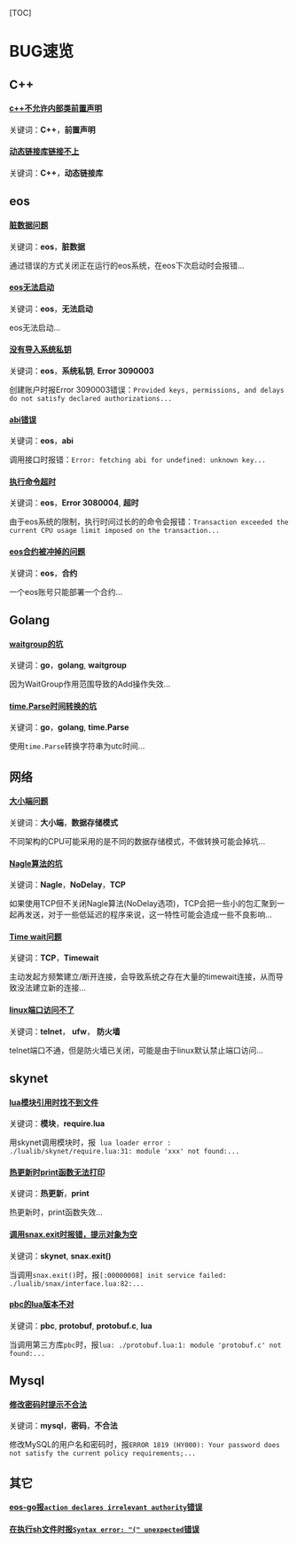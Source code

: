 [TOC]

# BUG速览



## C++

#### [c++不允许内部类前置声明](cpp.md)

关键词：**C++**，**前置声明**

#### [动态链接库链接不上](cpp.md)

关键词：**C++**，**动态链接库**



## eos

#### [脏数据问题](eos.md)

关键词：**eos**，**脏数据**

通过错误的方式关闭正在运行的eos系统，在eos下次启动时会报错...

#### [eos无法启动](eos.md)

关键词：**eos**，**无法启动**

eos无法启动...

#### [没有导入系统私钥](eos.md)

关键词：**eos**，**系统私钥**, **Error 3090003**

创建账户时报Error 3090003错误：`Provided keys, permissions, and delays do not satisfy declared authorizations...`

#### [abi错误](eos.md)

关键词：**eos**，**abi**

调用接口时报错：`Error: fetching abi for undefined: unknown key...`

#### [执行命令超时](eos.md)

关键词：**eos**，**Error 3080004**, **超时**

由于eos系统的限制，执行时间过长的的命令会报错：`Transaction exceeded the current CPU usage limit imposed on the transaction...`

#### [eos合约被冲掉的问题](eos.md)

关键词：**eos**，**合约**

一个eos账号只能部署一个合约...



## Golang

#### [waitgroup的坑](golang.md)

关键词：**go**，**golang**, **waitgroup**

因为WaitGroup作用范围导致的Add操作失效...

#### [time.Parse时间转换的坑](golang.md)

关键词：**go**，**golang**, **time.Parse**

使用`time.Parse`转换字符串为utc时间...



## 网络

#### [大小端问题](net.md)

关键词：**大小端**，**数据存储模式**

不同架构的CPU可能采用的是不同的数据存储模式，不做转换可能会掉坑...

#### [Nagle算法的坑](net.md)

关键词：**Nagle**，**NoDelay**，**TCP**

如果使用TCP但不关闭Nagle算法(NoDelay选项)，TCP会把一些小的包汇聚到一起再发送，对于一些低延迟的程序来说，这一特性可能会造成一些不良影响...

#### [Time wait问题](net.md)

关键词：**TCP**，**Timewait**

主动发起方频繁建立/断开连接，会导致系统之存在大量的timewait连接，从而导致没法建立新的连接...

#### [linux端口访问不了](net.md)

关键词：**telnet**， **ufw**， **防火墙**

telnet端口不通，但是防火墙已关闭，可能是由于linux默认禁止端口访问...



## skynet

#### [lua模块引用时找不到文件](skynet.md)

关键词：**模块**，**require.lua**

用skynet调用模块时，报` lua loader error : ./lualib/skynet/require.lua:31: module 'xxx' not found:...`

#### [热更新时print函数无法打印](skynet.md)

关键词：**热更新**，**print**

热更新时，print函数失效...

#### [调用snax.exit时报错，提示对象为空](skynet.md)

关键词：**skynet**, **snax.exit()**

当调用`snax.exit()`时，报`[:00000008] init service failed: ./lualib/snax/interface.lua:82:...`

#### [pbc的lua版本不对](skynet.md)

关键词：**pbc**, **protobuf**, **protobuf.c**, **lua**

当调用第三方库`pbc`时，报`lua: ./protobuf.lua:1: module 'protobuf.c' not found:...`



## Mysql

#### [修改密码时提示不合法](mysql.md)

关键词：**mysql**，**密码**，**不合法**

修改MySQL的用户名和密码时，报`ERROR 1819 (HY000): Your password does not satisfy the current policy requirements;...`



## 其它

#### [eos-go报`action declares irrelevant authority`错误](eos-go.md)

#### [在执行sh文件时报`Syntax error: "(" unexpected`错误](linux.md)

